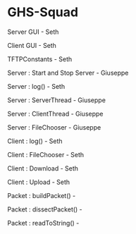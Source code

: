 # GHS-Squad

Server GUI - Seth

Client GUI - Seth

TFTPConstants - Seth

Server : Start and Stop Server - Giuseppe

Server : log() - Seth

Server : ServerThread - Giuseppe

Server : ClientThread - Giuseppe

Server : FileChooser - Giuseppe

Client : log() - Seth

Client : FileChooser - Seth

Client : Download - Seth

Client : Upload - Seth

Packet : buildPacket() - 

Packet : dissectPacket() - 

Packet : readToString() - 
